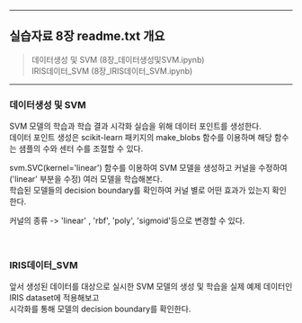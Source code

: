 ﻿---------------------------------------------------------------------------------

## 실습자료 8장 readme.txt 개요

> 데이터생성 및 SVM (8장_데이터생성및SVM.ipynb) <br>
> IRIS데이터_SVM (8장_IRIS데이터_SVM.ipynb) <br>

---------------------------------------------------------------------------------



### 데이터생성 및 SVM

SVM 모델의 학습과 학습 결과 시각화 실습을 위해 데이터 포인트를 생성한다. <br>
데이터 포인트 생성은 scikit-learn 패키지의 make_blobs 함수를 이용하며 해당 함수는 샘플의 수와 센터 수를 조절할 수 있다. <br>

svm.SVC(kernel='linear') 함수를 이용하여 SVM 모델을 생성하고 커널을 수정하여 ('linear' 부분을 수정) 여러 모델을 학습해본다. <br>
학습된 모델들의 decision boundary를 확인하여 커널 별로 어떤 효과가 있는지 확인한다. <br>

커널의 종류 -> 'linear' , 'rbf', 'poly', 'sigmoid'등으로 변경할 수 있다. <br><br><br>



### IRIS데이터_SVM

앞서 생성된 데이터를 대상으로 실시한 SVM 모델의 생성 및 학습을 실제 예제 데이터인 IRIS dataset에 적용해보고 <br>
시각화를 통해 모델의 decision boundary를 확인한다. <br>
